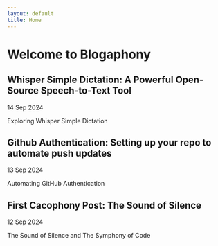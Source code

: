 ```yaml
---
layout: default
title: Home
---
```


# Welcome to Blogaphony

## Whisper Simple Dictation: A Powerful Open-Source Speech-to-Text Tool
14 Sep 2024

Exploring Whisper Simple Dictation

## Github Authentication: Setting up your repo to automate push updates
13 Sep 2024

Automating GitHub Authentication

## First Cacophony Post: The Sound of Silence
12 Sep 2024

The Sound of Silence and The Symphony of Code
